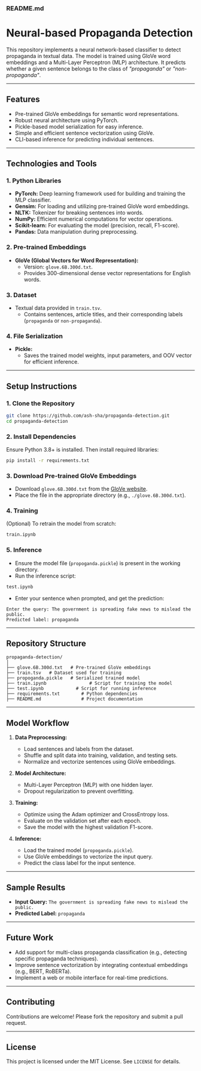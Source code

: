 ### **README.md**

# **Neural-based Propaganda Detection**
This repository implements a neural network-based classifier to detect propaganda in textual data. The model is trained using GloVe word embeddings and a Multi-Layer Perceptron (MLP) architecture. It predicts whether a given sentence belongs to the class of *"propaganda"* or *"non-propaganda"*.

---

## **Features**
- Pre-trained GloVe embeddings for semantic word representations.
- Robust neural architecture using PyTorch.
- Pickle-based model serialization for easy inference.
- Simple and efficient sentence vectorization using GloVe.
- CLI-based inference for predicting individual sentences.

---

## **Technologies and Tools**

### **1. Python Libraries**
- **PyTorch:** Deep learning framework used for building and training the MLP classifier.
- **Gensim:** For loading and utilizing pre-trained GloVe word embeddings.
- **NLTK:** Tokenizer for breaking sentences into words.
- **NumPy:** Efficient numerical computations for vector operations.
- **Scikit-learn:** For evaluating the model (precision, recall, F1-score).
- **Pandas:** Data manipulation during preprocessing.

### **2. Pre-trained Embeddings**
- **GloVe (Global Vectors for Word Representation):**
  - Version: `glove.6B.300d.txt`.
  - Provides 300-dimensional dense vector representations for English words.

### **3. Dataset**
- Textual data provided in `train.tsv`.
  - Contains sentences, article titles, and their corresponding labels (`propaganda` or `non-propaganda`).

### **4. File Serialization**
- **Pickle:**
  - Saves the trained model weights, input parameters, and OOV vector for efficient inference.

---

## **Setup Instructions**

### **1. Clone the Repository**
```bash
git clone https://github.com/ash-sha/propaganda-detection.git
cd propaganda-detection
```

### **2. Install Dependencies**
Ensure Python 3.8+ is installed. Then install required libraries:
```bash
pip install -r requirements.txt
```

### **3. Download Pre-trained GloVe Embeddings**
- Download `glove.6B.300d.txt` from the [GloVe website](https://nlp.stanford.edu/projects/glove/).
- Place the file in the appropriate directory (e.g., `./glove.6B.300d.txt`).

### **4. Training**
(Optional) To retrain the model from scratch:
```bash
train.ipynb
```

### **5. Inference**
- Ensure the model file (`propoganda.pickle`) is present in the working directory.
- Run the inference script:
```bash
test.ipynb
```
- Enter your sentence when prompted, and get the prediction:
```plaintext
Enter the query: The government is spreading fake news to mislead the public.
Predicted label: propaganda
```

---

## **Repository Structure**
```plaintext
propaganda-detection/
│
├── glove.6B.300d.txt   # Pre-trained GloVe embeddings
├── train.tsv   # Dataset used for training
├── propoganda.pickle   # Serialized trained model
├── train.ipynb                # Script for training the model
├── test.ipynb            # Script for running inference
├── requirements.txt        # Python dependencies
├── README.md               # Project documentation
```

---

## **Model Workflow**

1. **Data Preprocessing:**
   - Load sentences and labels from the dataset.
   - Shuffle and split data into training, validation, and testing sets.
   - Normalize and vectorize sentences using GloVe embeddings.

2. **Model Architecture:**
   - Multi-Layer Perceptron (MLP) with one hidden layer.
   - Dropout regularization to prevent overfitting.

3. **Training:**
   - Optimize using the Adam optimizer and CrossEntropy loss.
   - Evaluate on the validation set after each epoch.
   - Save the model with the highest validation F1-score.

4. **Inference:**
   - Load the trained model (`propoganda.pickle`).
   - Use GloVe embeddings to vectorize the input query.
   - Predict the class label for the input sentence.

---

## **Sample Results**
- **Input Query:** `The government is spreading fake news to mislead the public.`
- **Predicted Label:** `propaganda`

---

## **Future Work**
- Add support for multi-class propaganda classification (e.g., detecting specific propaganda techniques).
- Improve sentence vectorization by integrating contextual embeddings (e.g., BERT, RoBERTa).
- Implement a web or mobile interface for real-time predictions.

---

## **Contributing**
Contributions are welcome! Please fork the repository and submit a pull request.

---

## **License**
This project is licensed under the MIT License. See `LICENSE` for details.